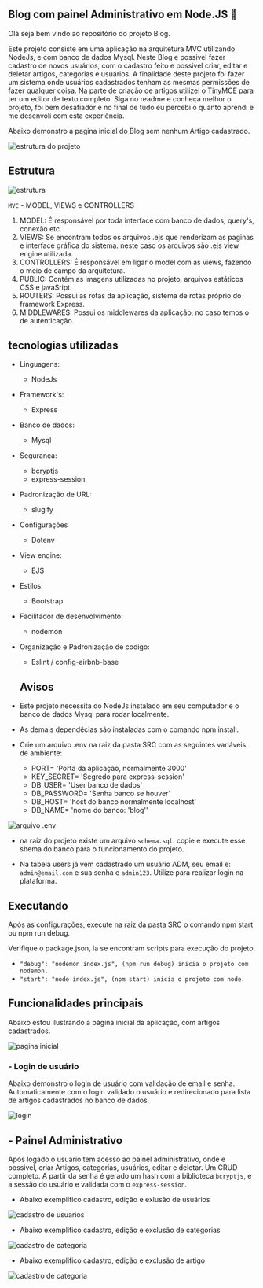 ## Blog com painel Administrativo em Node.JS 🚀

Olá seja bem vindo ao repositório do projeto Blog.

Este projeto consiste em uma aplicação na arquitetura MVC utilizando NodeJs, e com banco de dados
Mysql. Neste Blog e possivel fazer cadastro de novos usuários, com o cadastro feito e possivel criar,
editar e deletar artigos, categorias e usuários. A finalidade deste projeto foi fazer um sistema onde 
usuários cadastrados tenham as mesmas permissões de fazer qualquer coisa. Na parte de criação de artigos
utilizei o [TinyMCE](https://www.tiny.cloud/) para ter um editor de texto completo. Siga no readme e
conheça melhor o projeto, foi bem desafiador e no final de tudo eu percebi o quanto aprendi e me
desenvoli com esta experiência.

Abaixo demonstro a pagina inicial do Blog sem nenhum Artigo cadastrado.

![estrutura do projeto](./src/public/imgs/01-pagina-inicial.png)

## Estrutura

![estrutura](./src/public/imgs/04-estrutura.png)

`MVC` - MODEL, VIEWS e CONTROLLERS

1. MODEL: É responsável por toda interface com banco de dados, query's, conexão etc.
2. VIEWS: Se encontram todos os arquivos .ejs que renderizam as paginas e interface gráfica do sistema.
neste caso os arquivos são .ejs view engine utilizada.
3. CONTROLLERS: É responsável em ligar o model com as views, fazendo o meio de campo da arquitetura.
4. PUBLIC: Contém as imagens utilizadas no projeto, arquivos estáticos CSS e javaSript.
5. ROUTERS:  Possui as rotas da aplicação, sistema de rotas próprio do framework Express.
6. MIDDLEWARES: Possui os middlewares da aplicação, no caso temos o de autenticação.

## tecnologias utilizadas

- Linguagens:
  - NodeJs
- Framework's:
  - Express
- Banco de dados:
  - Mysql
- Segurança:
  - bcryptjs
  - express-session
- Padronização de URL:
  - slugify
- Configurações
  - Dotenv
- View engine:
  - EJS
- Estilos:
  - Bootstrap
- Facilitador de desenvolvimento:
  - nodemon
- Organização e Padronização de codigo:
  - Eslint / config-airbnb-base

  ## Avisos

- Este projeto necessita do NodeJs instalado em seu computador e o banco de dados Mysql 
para rodar localmente.

- As demais dependêcias são instaladas com o comando npm install.

- Crie um arquivo .env na raiz da pasta SRC com as seguintes variáveis de ambiente:
  - PORT= 'Porta da aplicação, normalmente 3000'
  - KEY_SECRET= 'Segredo para express-session'
  - DB_USER= 'User banco de dados'
  - DB_PASSWORD= 'Senha banco se houver'
  - DB_HOST= 'host do banco normalmente localhost'
  - DB_NAME= 'nome do banco: 'blog''

![arquivo .env](./src/public/imgs/02-env.png)

- na raiz do projeto existe um arquivo `schema.sql`. copie e execute esse shema do banco
para o funcionamento do projeto.

- Na tabela users já vem cadastrado um usuário ADM, seu email e: `admin@email.com` e sua senha
e `admin123`. Utilize para realizar login na plataforma.


## Executando

Após as configurações, execute na raiz da pasta SRC o comando npm start ou npm run debug.

Verifique o package.json, la se encontram scripts para execução do projeto.

- `"debug": "nodemon index.js", (npm run debug) inicia o projeto com nodemon.`
- `"start": "node index.js", (npm start) inicia o projeto com node.`

## Funcionalidades principais

Abaixo estou ilustrando a página inicial da aplicação, com artigos cadastrados.

![pagina inicial](./src/public/imgs/03-blog-principal-com-artigos.gif)

### - Login de usuário
 Abaixo demonstro o login de usuário com validação de email e senha. Automaticamente com o login validado
 o usuário e redirecionado para lista de artigos cadastrados no banco de dados.

![login](./src/public/imgs/05-login.gif)

## - Painel Administrativo
 Após logado o usuário tem acesso ao painel administrativo, onde e possivel, criar Artigos, categorias,
 usuários, editar e deletar. Um CRUD completo. A partir da senha é gerado um hash com a biblioteca `bcryptjs`, e a sessão do usuário e validada com o `express-session`.

 - Abaixo exemplifico cadastro, edição e exlusão de usuários

 ![cadastro de usuarios](./src/public/imgs/06-cadastro-de-user.gif)

 - Abaixo exemplifico cadastro, edição e exclusão de categorias

 ![cadastro de categoria](./src/public/imgs/07-categorias.gif)

 - Abaixo exemplifico cadastro, edição e exclusão de artigo

 ![cadastro de categoria](./src/public/imgs/08-posts.gif)